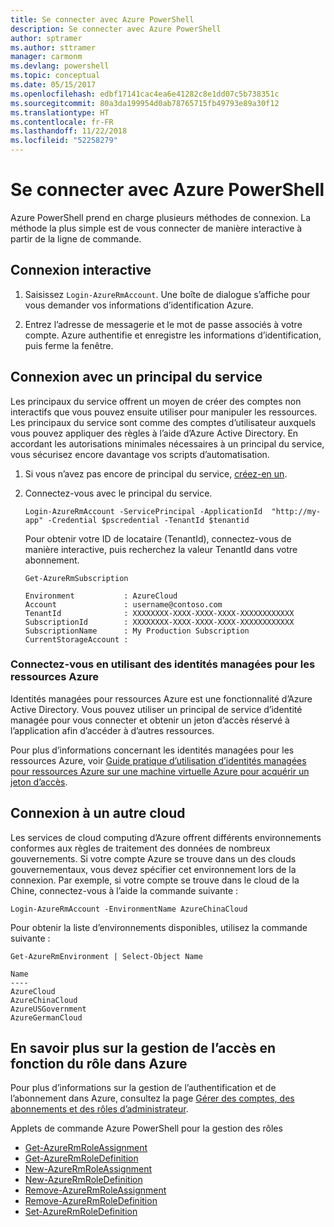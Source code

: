 ```yaml
---
title: Se connecter avec Azure PowerShell
description: Se connecter avec Azure PowerShell
author: sptramer
ms.author: sttramer
manager: carmonm
ms.devlang: powershell
ms.topic: conceptual
ms.date: 05/15/2017
ms.openlocfilehash: edbf17141cac4ea6e41282c8e1dd07c5b738351c
ms.sourcegitcommit: 80a3da199954d0ab78765715fb49793e89a30f12
ms.translationtype: HT
ms.contentlocale: fr-FR
ms.lasthandoff: 11/22/2018
ms.locfileid: "52258279"
---
```

# <a name="log-in-with-azure-powershell"></a>Se connecter avec Azure PowerShell

Azure PowerShell prend en charge plusieurs méthodes de connexion. La méthode la plus simple est de vous connecter de manière interactive à partir de la ligne de commande.

## <a name="interactive-log-in"></a>Connexion interactive

1. Saisissez `Login-AzureRmAccount`. Une boîte de dialogue s’affiche pour vous demander vos informations d’identification Azure.

2. Entrez l’adresse de messagerie et le mot de passe associés à votre compte. Azure authentifie et enregistre les informations d’identification, puis ferme la fenêtre.

## <a name="log-in-with-a-service-principal"></a>Connexion avec un principal du service

Les principaux du service offrent un moyen de créer des comptes non interactifs que vous pouvez ensuite utiliser pour manipuler les ressources. Les principaux du service sont comme des comptes d’utilisateur auxquels vous pouvez appliquer des règles à l’aide d’Azure Active Directory. En accordant les autorisations minimales nécessaires à un principal du service, vous sécurisez encore davantage vos scripts d’automatisation.

1. Si vous n’avez pas encore de principal du service, [créez-en un](create-azure-service-principal-azureps.md).

2. Connectez-vous avec le principal du service.

    ```powershell-interactive
    Login-AzureRmAccount -ServicePrincipal -ApplicationId  "http://my-app" -Credential $pscredential -TenantId $tenantid
    ```

    Pour obtenir votre ID de locataire (TenantId), connectez-vous de manière interactive, puis recherchez la valeur TenantId dans votre abonnement.

    ```powershell-interactive
    Get-AzureRmSubscription
    ```

    ```output
    Environment           : AzureCloud
    Account               : username@contoso.com
    TenantId              : XXXXXXXX-XXXX-XXXX-XXXX-XXXXXXXXXXXX
    SubscriptionId        : XXXXXXXX-XXXX-XXXX-XXXX-XXXXXXXXXXXX
    SubscriptionName      : My Production Subscription
    CurrentStorageAccount :
    ```

### <a name="log-in-using-managed-identities-for-azure-resources"></a>Connectez-vous en utilisant des identités managées pour les ressources Azure

Identités managées pour ressources Azure est une fonctionnalité d’Azure Active Directory. Vous pouvez utiliser un principal de service d’identité managée pour vous connecter et obtenir un jeton d’accès réservé à l’application afin d’accéder à d’autres ressources.

Pour plus d’informations concernant les identités managées pour les ressources Azure, voir [Guide pratique d’utilisation d’identités managées pour ressources Azure sur une machine virtuelle Azure pour acquérir un jeton d’accès](/azure/active-directory/managed-identities-azure-resources/how-to-use-vm-token).

## <a name="log-in-to-another-cloud"></a>Connexion à un autre cloud

Les services de cloud computing d’Azure offrent différents environnements conformes aux règles de traitement des données de nombreux gouvernements. Si votre compte Azure se trouve dans un des clouds gouvernementaux, vous devez spécifier cet environnement lors de la connexion. Par exemple, si votre compte se trouve dans le cloud de la Chine, connectez-vous à l’aide la commande suivante :

```powershell-interactive
Login-AzureRmAccount -EnvironmentName AzureChinaCloud
```

Pour obtenir la liste d’environnements disponibles, utilisez la commande suivante :

```powershell-interactive
Get-AzureRmEnvironment | Select-Object Name
```

```output
Name
----
AzureCloud
AzureChinaCloud
AzureUSGovernment
AzureGermanCloud
```

## <a name="learn-more-about-managing-azure-role-based-access"></a>En savoir plus sur la gestion de l’accès en fonction du rôle dans Azure

Pour plus d’informations sur la gestion de l’authentification et de l’abonnement dans Azure, consultez la page [Gérer des comptes, des abonnements et des rôles d’administrateur](/azure/active-directory/role-based-access-control-configure).

Applets de commande Azure PowerShell pour la gestion des rôles

* [Get-AzureRmRoleAssignment](/powershell/module/AzureRM.Resources/Get-AzureRmRoleAssignment)
* [Get-AzureRmRoleDefinition](/powershell/module/AzureRM.Resources/Get-AzureRmRoleDefinition)
* [New-AzureRmRoleAssignment](/powershell/module/AzureRM.Resources/New-AzureRmRoleAssignment)
* [New-AzureRmRoleDefinition](/powershell/module/AzureRM.Resources/New-AzureRmRoleDefinition)
* [Remove-AzureRmRoleAssignment](/powershell/module/AzureRM.Resources/Remove-AzureRmRoleAssignment)
* [Remove-AzureRmRoleDefinition](/powershell/module/AzureRM.Resources/Remove-AzureRmRoleDefinition)
* [Set-AzureRmRoleDefinition](/powershell/moduel/AzureRM.Resources/Set-AzureRmRoleDefinition)
